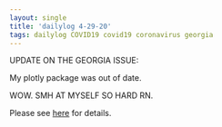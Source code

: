 ```yaml
---
layout: single
title: 'dailylog 4-29-20'
tags: dailylog COVID19 covid19 coronavirus georgia
--- 
```



UPDATE ON THE GEORGIA ISSUE:

My plotly package was out of date. 

WOW. SMH AT MYSELF SO HARD RN.

Please see [here]('https://danielcaraway.github.io/assets/covid19/GET_GEORGIA_NUMS.html') for details. 
